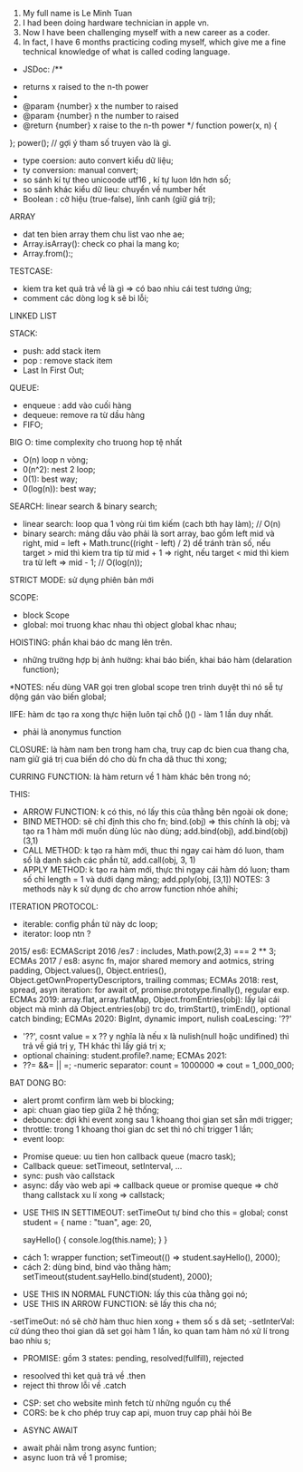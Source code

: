1. My full name is Le Minh Tuan
2. I had been doing hardware technician in apple vn. 
3. Now I have been challenging myself with a new career as a coder.
4. In fact, I have 6 months practicing coding myself, which give me a fine technical knowledge of what is called coding language.


- JSDoc: 
/**
 * returns x raised to the n-th power
 * 
 * @param {number} x the number to raised
 * @param {number} n the number to raised
 * @return {number} x raise to the n-th power
 */
  function power(x, n) {

  };
  power(); // gợi ý tham số truyen vào là gì.

- type coersion: auto convert kiểu dữ liệu;
- ty conversion: manual convert;
- so sánh kí tự theo unicoode utf16 , kí tự luon lớn hơn số;
- so sánh khác kiểu dữ lieu: chuyển về number hết
- Boolean : cờ hiệu (true-false), lính canh (giữ giá trị);

ARRAY
- dat ten bien array them chu list vao nhe ae;
- Array.isArray(): check co phai la mang ko;
- Array.from():;

TESTCASE:
- kiem tra ket quả trả về là gì => có bao nhiu cái test tương ứng;
- comment các dòng log k sẽ bi lỗi;


LINKED LIST


STACK:
- push: add stack item
- pop : remove stack item
- Last In First Out;

QUEUE:
- enqueue : add vào cuối hàng
- dequeue: remove ra từ dầu hàng
- FIFO;

BIG O: time complexity cho truong hop tệ nhất
- O(n) loop n vòng;
- 0(n^2): nest 2 loop;
- 0(1): best way;
- 0(log(n)): best way;

SEARCH: linear search & binary search;
- linear search: loop qua 1 vòng rùi tìm kiếm (cach bth hay làm); // O(n)
- binary search: mảng dầu vào phải là sort array, bao gồm left mid và right, mid = left + Math.trunc((right - left) / 2) dể tránh tràn số, nếu target > mid thì kiem tra típ từ mid + 1 => right, nếu target < mid thì kiem tra từ left => mid - 1; // O(log(n));

STRICT MODE: sử dụng phiên bản mới

SCOPE:
- block Scope
- global: moi truong khac nhau thì object global khac nhau;

HOISTING: phần khai báo dc mang lên trên.
- những trường hợp bị ảnh hường: khai báo biến, khai báo hàm (delaration function);

*NOTES: nếu dùng VAR gọi tren global scope tren trình duyệt thì nó sễ tự dộng gán vào biến global;

IIFE: hàm dc tạo ra xong thực hiện luôn tại chỗ ()() - làm 1 lần duy nhất.
- phải là anonymus function

CLOSURE: là hàm nam ben trong ham cha, truy cap dc bien cua thang cha, nam giữ giá trị cua biến dó cho dù fn cha dã thuc thi xong;

CURRING FUNCTION: là hàm return về 1 hàm khác bên trong nó;

THIS:
- ARROW FUNCTION: k có this, nó lấy this của thằng bên ngoài ok done;
- BIND METHOD: sẽ chỉ định this cho fn; bind.(obj) => this chính là obj; và tạo ra 1 hàm mới muốn dùng lúc nào dùng; add.bind(obj), add.bind(obj)(3,1)
- CALL METHOD: k tạo ra hàm mới, thuc thi ngay cai hàm dó luon, tham số là danh sách các phần tử, add.call(obj, 3, 1)
- APPLY METHOD: k tạo ra hàm mới, thực thi ngay cái hàm dó luon; tham số chỉ length = 1 và dưới dạng mãng; add.pply(obj, [3,1])
NOTES: 3 methods này k sử dụng dc cho arrow function nhóe ahihi;

ITERATION PROTOCOL:
- iterable: config phần tử này dc loop;
- iterator: loop ntn ?

2015/ es6: 
ECMAScript 2016 /es7 : includes, Math.pow(2,3) === 2 ** 3;
ECMAs 2017 / es8: async fn, major shared memory and aotmics, string padding, Object.values(), Object.entries(), Object.getOwnPropertyDescriptors, trailing commas;
ECMAs 2018: rest, spread, asyn iteration: for await of, promise.prototype.finally(), regular exp.
ECMAs 2019: array.flat, array.flatMap, Object.fromEntries(obj): lấy lại cái object mà mình dã Object.entries(obj) trc do, trimStart(), trimEnd(), optional catch binding;
ECMAs 2020:  BigInt, dynamic import, nulish coaLescing: '??'
- '??', cosnt value = x ?? y nghĩa là nếu x là nulish(null hoặc undifined) thì trả về giá trị y, TH khác thì lấy giá trị x;
- optional chaining: student.profile?.name;
ECMAs 2021: 
- ??= &&= || =;
-numeric separator: count = 1000000 => cout = 1_000_000;

BAT DONG BO:
- alert promt confirm làm web bi blocking;
- api: chuan giao tiep giữa 2 hệ thống;
- debounce: dợi khi event xong sau 1 khoang thoi gian set sẵn mới trigger;
- throttle: trong 1 khoang thoi gian dc set thì nó chỉ trigger 1 lần;
- event loop: 
 + Promise queue: uu tien hon callback queue (macro task);
 + Callback queue: setTimeout, setInterval, ...
 + sync: push vào callstack
 + async: dẩy vào web api => callback queue or promise queque => chờ thang callstack xu lí xong => callstack;
- USE THIS IN SETTIMEOUT:  setTimeOut tự bind cho this = global;
const student = {
  name : "tuan",
  age: 20,

  sayHello() {
    console.log(this.name);
  }
}
+ cách 1: wrapper function; setTimeout(() => student.sayHello(), 2000);
+ cách 2: dùng bind, bind vào thằng hàm; setTimeout(student.sayHello.bind(student), 2000);

- USE THIS IN NORMAL FUNCTION: lấy this của thằng gọi nó;
- USE THIS IN ARROW FUNCTION: sẽ lấy this cha nó;

-setTimeOut: nó sẽ chờ hàm thuc hien xong + them số s dã set;
-setInterVal: cứ dúng theo thoi gian dã set gọi hàm 1 lần, ko quan tam hàm nó xử lí trong bao nhiu s;

- PROMISE: gồm 3 states: pending, resolved(fullfill), rejected
+ resoolved thì ket quả trả về .then
+ reject thì throw lỗi về .catch

- CSP: set cho website mình fetch từ những nguồn cụ thể
- CORS: be k cho phép truy cap api, muon truy cap phải hỏi Be

+ ASYNC AWAIT
- await phải nằm trong async funtion;
- async luon trả về 1 promise;